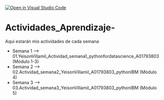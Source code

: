 [![Open in Visual Studio Code](https://classroom.github.com/assets/open-in-vscode-c66648af7eb3fe8bc4f294546bfd86ef473780cde1dea487d3c4ff354943c9ae.svg)](https://classroom.github.com/online_ide?assignment_repo_id=8461612&assignment_repo_type=AssignmentRepo)
# Actividades_Aprendizaje-
Aqui estarán mis actividades de cada semana

* Semana 1 -->  01.YeisonVillamil_Actividad_semana1_pythonfordatascience_A01793803 (Módulo 1-3)
* Semana 2 -->  02.Actividad_semana2_YeisonVillamil_A01793803_pythonIBM (Módulo 4)
* Semana 3 -->  03.Actividad_semana3_YeisonVillamil_A01793803_pythonIBM (Módulo 5)
